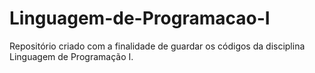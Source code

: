 # Linguagem-de-Programacao-I
Repositório criado com a finalidade de guardar os códigos da disciplina Linguagem de Programação I. 
